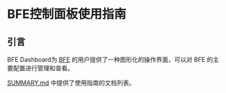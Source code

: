 

# **BFE控制面板使用指南**



## 引言

BFE Dashboard为 [BFE](https://www.bfe-networks.net/zh_cn/) 的用户提供了一种图形化的操作界面，可以对 BFE 的主要配置进行管理和查看。

[SUMMARY.md](SUMMARY.md) 中提供了使用指南的文档列表。






